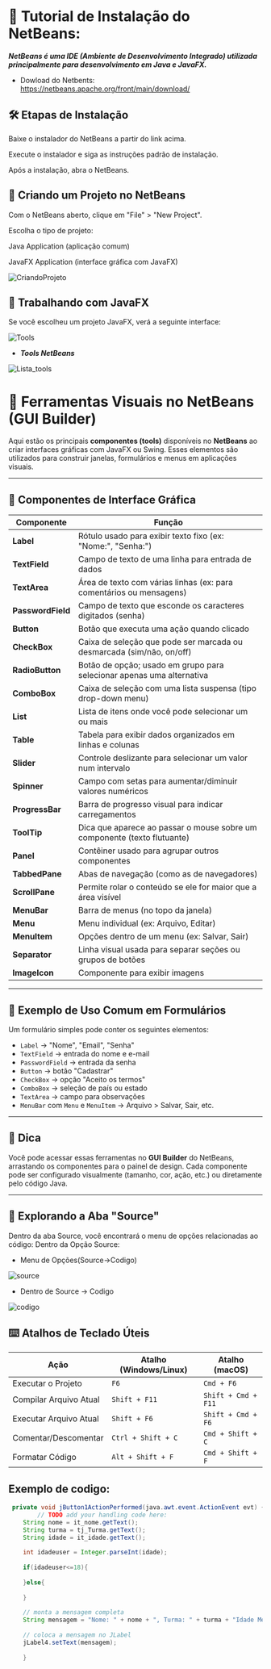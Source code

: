 # 📘 Tutorial de Instalação do NetBeans:

***NetBeans é uma IDE (Ambiente de Desenvolvimento Integrado) utilizada principalmente para desenvolvimento em Java e JavaFX.***

- Dowload do Netbents: https://netbeans.apache.org/front/main/download/


## 🛠️ Etapas de Instalação

Baixe o instalador do NetBeans a partir do link acima.

Execute o instalador e siga as instruções padrão de instalação.

Após a instalação, abra o NetBeans.

## 🚀 Criando um Projeto no NetBeans

Com o NetBeans aberto, clique em "File" > "New Project".

Escolha o tipo de projeto:

Java Application (aplicação comum)

JavaFX Application (interface gráfica com JavaFX)

![CriandoProjeto](https://github.com/SidneiAJr/Documentacao_Linguagens/blob/main/prints/8.png)

## 🎨 Trabalhando com JavaFX

Se você escolheu um projeto JavaFX, verá a seguinte interface:

![Tools](https://github.com/SidneiAJr/Documentacao_Linguagens/blob/main/prints/9.png)

- ***Tools NetBeans***

![Lista_tools](https://github.com/SidneiAJr/Documentacao_Linguagens/blob/main/prints/10.PNG)

 # 🧰 Ferramentas Visuais no NetBeans (GUI Builder)

Aqui estão os principais **componentes (tools)** disponíveis no **NetBeans** ao criar interfaces gráficas com JavaFX ou Swing. Esses elementos são utilizados para construir janelas, formulários e menus em aplicações visuais.

---

## 🎯 Componentes de Interface Gráfica

| Componente        | Função                                                                 |
|-------------------|------------------------------------------------------------------------|
| **Label**         | Rótulo usado para exibir texto fixo (ex: "Nome:", "Senha:")            |
| **TextField**     | Campo de texto de uma linha para entrada de dados                      |
| **TextArea**      | Área de texto com várias linhas (ex: para comentários ou mensagens)     |
| **PasswordField** | Campo de texto que esconde os caracteres digitados (senha)             |
| **Button**        | Botão que executa uma ação quando clicado                              |
| **CheckBox**      | Caixa de seleção que pode ser marcada ou desmarcada (sim/não, on/off)  |
| **RadioButton**   | Botão de opção; usado em grupo para selecionar apenas uma alternativa  |
| **ComboBox**      | Caixa de seleção com uma lista suspensa (tipo drop-down menu)          |
| **List**          | Lista de itens onde você pode selecionar um ou mais                    |
| **Table**         | Tabela para exibir dados organizados em linhas e colunas               |
| **Slider**        | Controle deslizante para selecionar um valor num intervalo             |
| **Spinner**       | Campo com setas para aumentar/diminuir valores numéricos               |
| **ProgressBar**   | Barra de progresso visual para indicar carregamentos                   |
| **ToolTip**       | Dica que aparece ao passar o mouse sobre um componente (texto flutuante)|
| **Panel**         | Contêiner usado para agrupar outros componentes                        |
| **TabbedPane**    | Abas de navegação (como as de navegadores)                             |
| **ScrollPane**    | Permite rolar o conteúdo se ele for maior que a área visível           |
| **MenuBar**       | Barra de menus (no topo da janela)                                     |
| **Menu**          | Menu individual (ex: Arquivo, Editar)                                  |
| **MenuItem**      | Opções dentro de um menu (ex: Salvar, Sair)                            |
| **Separator**     | Linha visual usada para separar seções ou grupos de botões             |
| **ImageIcon**     | Componente para exibir imagens                                          |

---

## 🧩 Exemplo de Uso Comum em Formulários

Um formulário simples pode conter os seguintes elementos:

- `Label` → "Nome", "Email", "Senha"
- `TextField` → entrada do nome e e-mail
- `PasswordField` → entrada da senha
- `Button` → botão "Cadastrar"
- `CheckBox` → opção "Aceito os termos"
- `ComboBox` → seleção de país ou estado
- `TextArea` → campo para observações
- `MenuBar` com `Menu` e `MenuItem` → Arquivo > Salvar, Sair, etc.

---

## 📌 Dica

Você pode acessar essas ferramentas no **GUI Builder** do NetBeans, arrastando os componentes para o painel de design. Cada componente pode ser configurado visualmente (tamanho, cor, ação, etc.) ou diretamente pelo código Java.

---




## 🧩 Explorando a Aba "Source"

Dentro da aba Source, você encontrará o menu de opções relacionadas ao código:
Dentro da Opção Source:

- Menu de Opções(Source->Codigo)

![source](https://github.com/SidneiAJr/Documentacao_Linguagens/blob/main/prints/11.PNG)

- Dentro de Source -> Codigo

![codigo](https://github.com/SidneiAJr/Documentacao_Linguagens/blob/main/prints/12.PNG)


## ⌨️ Atalhos de Teclado Úteis

| Ação                     | Atalho (Windows/Linux) | Atalho (macOS)      |
|--------------------------|------------------------|----------------------|
| Executar o Projeto       | `F6`                   | `Cmd + F6`           |
| Compilar Arquivo Atual   | `Shift + F11`          | `Shift + Cmd + F11`  |
| Executar Arquivo Atual   | `Shift + F6`           | `Shift + Cmd + F6`   |
| Comentar/Descomentar     | `Ctrl + Shift + C`     | `Cmd + Shift + C`    |
| Formatar Código          | `Alt + Shift + F`      | `Cmd + Shift + F`    |

## Exemplo de codigo:

```JAVA
 private void jButton1ActionPerformed(java.awt.event.ActionEvent evt) {                                         
        // TODO add your handling code here:
    String nome = it_nome.getText();
    String turma = tj_Turma.getText();
    String idade = it_idade.getText();
    
    int idadeuser = Integer.parseInt(idade);
    
    if(idadeuser<=18){
    
    }else{
        
    }
    
    // monta a mensagem completa
    String mensagem = "Nome: " + nome + ", Turma: " + turma + "Idade Meliante" + idadeuser;
    
    // coloca a mensagem no JLabel
    jLabel4.setText(mensagem);
         
    }              
```

